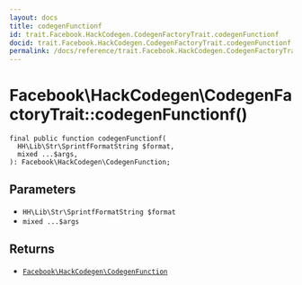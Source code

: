 ```yaml
---
layout: docs
title: codegenFunctionf
id: trait.Facebook.HackCodegen.CodegenFactoryTrait.codegenFunctionf
docid: trait.Facebook.HackCodegen.CodegenFactoryTrait.codegenFunctionf
permalink: /docs/reference/trait.Facebook.HackCodegen.CodegenFactoryTrait.codegenFunctionf.md
---
```

# Facebook\\HackCodegen\\CodegenFactoryTrait::codegenFunctionf()




``` Hack
final public function codegenFunctionf(
  HH\Lib\Str\SprintfFormatString $format,
  mixed ...$args,
): Facebook\HackCodegen\CodegenFunction;
```




## Parameters




* ` HH\Lib\Str\SprintfFormatString $format `
* ` mixed ...$args `




## Returns




- [` Facebook\HackCodegen\CodegenFunction `](<class.Facebook.HackCodegen.CodegenFunction.md>)